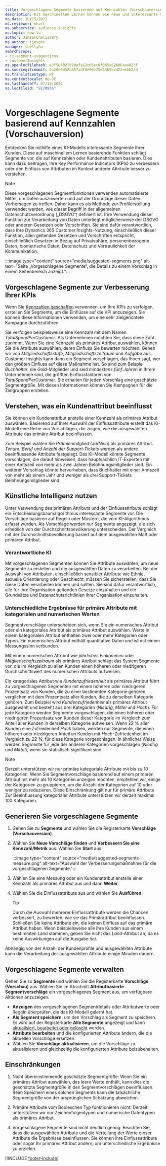 ```yaml
---
title: Vorgeschlagene Segmente basierend auf Kennzahlen (Vorschauversion)
description: Mit maschinellem Lernen können Sie neue und interessante Segmente anhand von Kundenattributen finden.
ms.date: 10/15/2021
ms.reviewer: mhart
ms.subservice: audience-insights
ms.topic: how-to
author: JimsonChalissery
ms.author: jimsonc
manager: shellyha
searchScope:
- ci-segment-suggestions
- customerInsights
ms.openlocfilehash: e3f504827029afa12c65ec6f065a62606aaa823f
ms.sourcegitcommit: 8a28e9458b857adf8e90e25e43b9bc422ebbb2cd
ms.translationtype: HT
ms.contentlocale: de-DE
ms.lasthandoff: 07/18/2022
ms.locfileid: "9170956"
---
```

# <a name="suggested-segments-based-on-measures-preview"></a>Vorgeschlagene Segmente basierend auf Kennzahlen (Vorschauversion)

Entdecken Sie mithilfe eines KI-Modells interessante Segmente Ihrer Kunden. Diese auf maschinellem Lernen basierende Funktion schlägt Segmente vor, die auf Kennzahlen oder Kundenattributen basieren. Dies kann dazu beitragen, Ihre Key Performance Indicators (KPIs) zu verbessern oder den Einfluss von Attributen im Kontext anderer Attribute besser zu verstehen.

> [!NOTE]
> Diese vorgeschlagenen Segmentfunktionen verwenden automatisierte Mittel, um Daten auszuwerten und auf der Grundlage dieser Daten Vorhersagen zu treffen. Daher kann es als Methode zur Profilerstellung verwendet werden, wie dieser Begriff in der allgemeinen Datenschutzverordnung („DSGVO“) definiert ist. Ihre Verwendung dieser Funktion zur Verarbeitung von Daten unterliegt möglicherweise der DSGVO oder anderen Gesetzen oder Vorschriften. Sie sind dafür verantwortlich, dass Ihre Dynamics 365 Customer Insights-Nutzung, einschließlich dieser Funktion, allen geltenden Gesetzen und Vorschriften entspricht, einschließlich Gesetzen in Bezug auf Privatsphäre, personenbezogene Daten, biometrische Daten, Datenschutz und Vertraulichkeit der Kommunikation.

:::image type="content" source="media/suggested-segments.png" alt-text="Seite „Vorgeschlagene Segmente“, die Details zu einem Vorschlag in einem Seitenbereich anzeigt.":::

## <a name="suggested-segments-to-improve-your-kpis"></a>Vorgeschlagene Segmente zur Verbesserung Ihrer KPIs

Wenn Sie [Kennzahlen geschaffen](measures.md) verwenden, um Ihre KPIs zu verfolgen, erstellen Sie Segmente, um die Einflüsse auf die KPI anzuzeigen. Sie können diese Informationen verwenden, um eine sehr zielgerichtete Kampagne durchzuführen.

Sie verfolgen beispielsweise eine Kennzahl mit dem Namen *TotalSpendPerCustomer*. Als Unternehmen möchten Sie, dass diese Zahl zunimmt. Wenn Sie eine Kennzahl als primäres Attribut auswählen, können Sie die Attribute auswählen, deren Einfluss Sie bewerten möchten. Gehen wir von *Mitgliedschaftsstufe*, *Mitgliedschaftszeitraum* und *Aufgabe* aus. Customer Insights kann dann ein Segment vorschlagen, das Ihnen sagt, wer den größten Einfluss auf diese Maßnahme hat. So sind zum Beispiel *Buchhalter*, die *Gold*-Mitglieder und seid *mindestens fünf Jahren* in Ihrem Unternehmen sind, die größten Einflussfaktoren von *TotalSpendPerCustomer*. Sie erhalten für jeden Vorschlag eine geschätzte Segmentgröße. Mit diesen Informationen können Sie Kampagnen für die Zielgruppen erstellen.

## <a name="understand-what-influences-a-customer-attribute"></a>Verstehen, was ein Kundenattribut beeinflusst

Sie können ein Kundenattribut anstelle einer Kennzahl als primäres Attribut auswählen. Basierend auf Ihrer Auswahl der Einflussattribute erstellt das KI-Modell eine Reihe von Vorschlägen, die zeigen, wie die ausgewählten Attribute das primäre Attribut beeinflussen.

Zum Beispiel wählen Sie *Prämienmitglied (Ja/Nein)* als primäres Attribut. *Tenure*, *Beruf* und *Anzahl der Support-Tickets* werden als andere beeinflussende Attribute festgelegt. Das KI-Modell könnte Segmente vorschlagen, die darauf hinweisen, dass hauptsächlich IT-Experten mit einer Amtszeit von mehr als zwei Jahren Belohnungsmitglieder sind. Ein weiterer Vorschlag könnte hervorheben, dass Buchhalter mit einer Amtszeit von mehr als einem Jahr und weniger als drei Support-Tickets Belohnungsmitglieder sind.

## <a name="artificial-intelligence-usage"></a>Künstliche Intelligenz nutzen

Unter Verwendung des primären Attributs und der Einflussattribute schlägt ein Entscheidungsbaumalgorithmus interessante Segmente vor. Die Vorschläge basieren auf Regeln oder Mustern, die vom KI-Algorithmus erfasst wurden. Als Vorschläge werden nur Segmente angezeigt, die sich erheblich von der Durchschnittsbevölkerung unterscheiden. Der Vergleich mit der Durchschnittsbevölkerung basiert auf dem ausgewählten Maß oder primären Attribut.

### <a name="responsible-ai"></a>Verantwortliche KI

Mit vorgeschlagenen Segmenten können Sie Attribute auswählen, um neue Segmente zu erstellen und die ausgewählten Daten zu verarbeiten. Bei der Auswahl von Attributen, einschließlich sensibler Attribute wie Ethnie, sexuelle Orientierung oder Geschlecht, müssen Sie sicherstellen, dass Sie diese Daten verarbeiten können und sollten. Sie sind dafür verantwortlich, alle für Ihre Organisation geltenden Gesetze einzuhalten und die Grundsätze und Datenschutzrichtlinien Ihrer Organisation einzuhalten.

### <a name="different-results-for-primary-attributes-with-categorical-and-numeric-values"></a>Unterschiedliche Ergebnisse für primäre Attribute mit kategorialen und numerischen Werten

Segmentvorschläge unterscheiden sich, wenn Sie ein numerisches Attribut oder ein kategoriales Attribut als primäres Attribut auswählen. Werte in einem kategorialen Attribut enthalten zwei oder mehr Kategorien oder Typen. Ein numerisches Attribut enthält quantitative Daten und ist mit einem Messungssinn verbunden.

Mit einem numerischen Attribut wie *jährliches Einkommen* oder *Mitgliedschaftszeitraum* als primäres Attribut schlägt das System Segmente vor, die im Vergleich zu allen Kunden einen höheren oder niedrigeren Durchschnittswert des numerischen Attributs aufweisen.

Ein kategoriales Attribut wie *Kundenzufriedenheit* als primäres Attribut führt zu vorgeschlagenen Segmenten mit einem höheren oder niedrigeren Prozentsatz von Kunden, die zu einer bestimmten Kategorie gehören, verglichen mit dem Prozentsatz aller Kunden, die zu derselben Kategorie gehören. Zum Beispiel wird *Kundenzufriedenheit* als primäres Attribut ausgewählt und besteht aus drei Kategorien (*Niedrig*, *Mittel* und *Hoch*). Für jede Kategorie werden Segmente vorgeschlagen, die einen höheren oder niedrigeren Prozentsatz von Kunden dieser Kategorie im Vergleich zum Anteil aller Kunden in derselben Kategorie aufweisen. Wenn 22 % aller Kunden eine Zufriedenheit *Hoch* haben, werden nur Segmente, die einen höheren oder niedrigeren Anteil an Kunden mit *Hoch*-Zufriedenheit im Vergleich zu 22 %, für diese Kategorie vorgeschlagen. In ähnlicher Weise werden Segmente für jede der anderen Kategorien vorgeschlagen (*Niedrig* und *Mittel*), wenn sie statistisch signifikant sind.

> [!NOTE]
> Derzeit unterstützen wir nur primäre kategoriale Attribute mit bis zu 10 Kategorien. Wenn Sie Segmentvorschläge basierend auf einem primären Attribut mit mehr als 10 Kategorien anzeigen möchten, empfehlen wir, einige der Kategorien zu gruppieren, um die Anzahl der Kategorien auf 10 oder weniger zu reduzieren. Diese Einschränkung gilt nur für primäre Attribute. Zur Beeinflussung kategorialer Attribute unterstützen wir derzeit maximal 100 Kategorien.

## <a name="generate-suggested-segments"></a>Generieren Sie vorgeschlagene Segmente

1. Gehen Sie zu **Segmente** und wählen Sie die Registerkarte **Vorschläge (Vorschauversion)**.

1. Wählen Sie **Neue Vorschläge finden** und **Verbessern Sie eine Kennzahl/Metrik** aus. Wählen Sie **Start** aus.

   :::image type="content" source="media/suggested-segments-measure.png" alt-text="Auswahl der Verbesserungsmaßnahme für die vorgeschlagenen Segmente.":::

1. Wählen Sie eine Messung oder ein Kundenattribut anstelle einer Kennzahl als primäres Attribut aus und dann **Weiter**.

1. Wählen Sie die Einflussattribute aus und wählen Sie **Ausführen**.

   > [!TIP]
   > Durch die Auswahl mehrerer Einflussattribute werden die Chancen verbessert, zu bewerten, wie sie das Primärattribut beeinflussen. Schließen Sie keine Attribute ein, die keinen Einfluss auf das primäre Attribut haben. Wenn beispielsweise alle Ihre Kunden aus einem bestimmten Land stammen, geben Sie nicht das *Land*-Attribut an, da es keine Auswirkungen auf die Ausgabe hat.

Abhängig von der Anzahl der Kundenprofile und ausgewählten Attribute kann die Verarbeitung der ausgewählten Attribute einige Minuten dauern.

## <a name="manage-suggested-segments"></a>Vorgeschlagene Segmente verwalten

Gehen Sie zu **Segmente** und wählen Sie die Registerkarte **Vorschläge (Vorschau)** aus. Wählen Sie im Abschnitt **Attributbasierte Segmentvorschläge** ein vorgeschlagenes Segment aus, um verfügbare Aktionen anzuzeigen.

- **Anzeigen** des vorgeschlagenen Segmentdetails oder Attributwerte oder Regeln überprüfen, die das KI-Modell gelernt hat.
- **Als Segment speichern**, um den Vorschlag als Segment zu speichern. Es wird auf der Registerkarte **Alle Segmente** angezeigt und kann [aktualisiert, bearbeitet oder gelöscht](segments.md) werden.
- **Attribute bearbeiten** und die konfigurierten Attribute ändern, die die aktuellen Vorschläge ersetzen.
- Wählen Sie **Vorschläge aktualisieren**, um die Vorschläge zu aktualisieren und gleichzeitig die konfigurierten Attribute beizubehalten.

## <a name="limitations"></a>Einschränkungen

1. Nicht übereinstimmende geschätzte Segmentgröße: Wenn Sie ein primäres Attribut auswählen, das leere Werte enthält, kann dies die geschätzte Segmentgröße in den Segmentvorschlägen beeinflussen. Beim Speichern eines solchen Segments kann die tatsächliche Segmentgröße von der ursprünglichen Schätzung abweichen.

2. Primäre Attribute vom Booleschen Typ funktionieren nicht: Derzeit unterstützen wir nur Zeichenfolgentypen und numerische Datentypen als primäres Attribut.

3. Vorgeschlagene Segmente sind nicht deutlich genug: Beachten Sie, dass die ausgewählten Attribute und die Verteilung der Werte dieser Attribute die Ergebnisse beeinflussen. Sie können Ihre Einflussattribute oder sogar Ihr primäres Attribut ändern, um unterschiedliche Ergebnisse zu erzielen.

[!INCLUDE [footer-include](includes/footer-banner.md)]